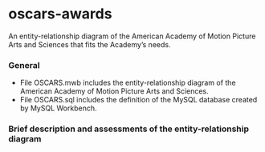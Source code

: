 # oscars-awards
An entity-relationship diagram of the American Academy of Motion Picture Arts and Sciences that fits the Academy’s needs.



### General

- File OSCARS.mwb includes the entity-relationship diagram of the American Academy of Motion Picture Arts and Sciences.
- File OSCARS.sql includes the definition of the MySQL database created by MySQL Workbench.



### Brief description and assessments of the entity-relationship diagram

